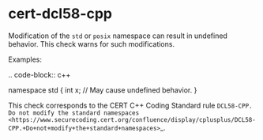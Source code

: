 cert-dcl58-cpp
==============

Modification of the `std` or `posix` namespace can result in undefined
behavior. This check warns for such modifications.

Examples:

.. code-block:: c++

namespace std { int x; // May cause undefined behavior. }

This check corresponds to the CERT C++ Coding Standard rule
`DCL58-CPP. Do not modify the standard namespaces <https://www.securecoding.cert.org/confluence/display/cplusplus/DCL58-CPP.+Do+not+modify+the+standard+namespaces>`\_.
